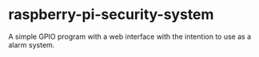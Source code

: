raspberry-pi-security-system
============================

A simple GPIO program with a web interface with the intention to use as a alarm system.
